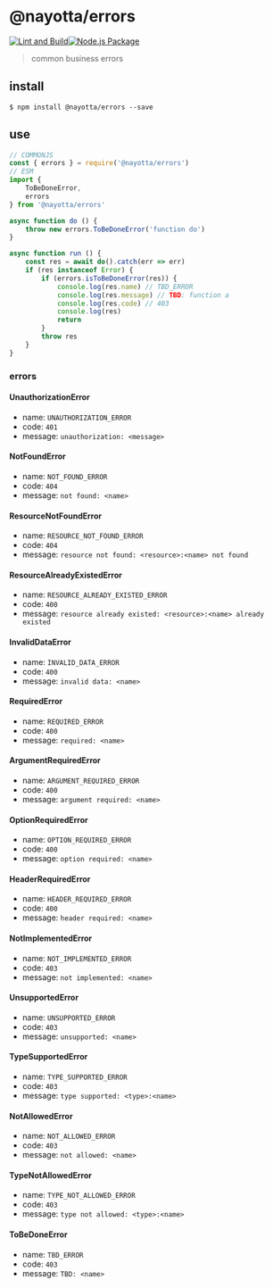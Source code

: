 # @nayotta/errors

[![Lint and Build](https://github.com/nayotta/js-errors/actions/workflows/lint-build.yml/badge.svg)](https://github.com/nayotta/js-errors/actions/workflows/lint-build.yml)[![Node.js Package](https://github.com/nayotta/js-errors/actions/workflows/release.yml/badge.svg)](https://github.com/nayotta/js-errors/actions/workflows/release.yml)

> common business errors

## install

```shell
$ npm install @nayotta/errors --save
```

## use

```js
// COMMONJS
const { errors } = require('@nayotta/errors')
// ESM
import {
	ToBeDoneError,
	errors
} from '@nayotta/errors'

async function do () {
	throw new errors.ToBeDoneError('function do')
}

async function run () {
	const res = await do().catch(err => err)
	if (res instanceof Error) {
		if (errors.isToBeDoneError(res)) {
			console.log(res.name) // TBD_ERROR
			console.log(res.message) // TBD: function a
			console.log(res.code) // 403
			console.log(res)
			return
		}
		throw res
	}
}
```

### errors

#### UnauthorizationError

- name: `UNAUTHORIZATION_ERROR`
- code: `401`
- message: `unauthorization: <message>`

#### NotFoundError

- name: `NOT_FOUND_ERROR`
- code: `404`
- message: `not found: <name>`

#### ResourceNotFoundError

- name: `RESOURCE_NOT_FOUND_ERROR`
- code: `404`
- message: `resource not found: <resource>:<name> not found`

#### ResourceAlreadyExistedError

- name: `RESOURCE_ALREADY_EXISTED_ERROR`
- code: `400`
- message: `resource already existed: <resource>:<name> already existed`

#### InvalidDataError

- name: `INVALID_DATA_ERROR`
- code: `400`
- message: `invalid data: <name>`

#### RequiredError

- name: `REQUIRED_ERROR`
- code: `400`
- message: `required: <name>`

#### ArgumentRequiredError

- name: `ARGUMENT_REQUIRED_ERROR`
- code: `400`
- message: `argument required: <name>`

#### OptionRequiredError

- name: `OPTION_REQUIRED_ERROR`
- code: `400`
- message: `option required: <name>`

#### HeaderRequiredError

- name: `HEADER_REQUIRED_ERROR`
- code: `400`
- message: `header required: <name>`

#### NotImplementedError

- name: `NOT_IMPLEMENTED_ERROR`
- code: `403`
- message: `not implemented: <name>`

#### UnsupportedError

- name: `UNSUPPORTED_ERROR`
- code: `403`
- message: `unsupported: <name>`

#### TypeSupportedError

- name: `TYPE_SUPPORTED_ERROR`
- code: `403`
- message: `type supported: <type>:<name>`

#### NotAllowedError

- name: `NOT_ALLOWED_ERROR`
- code: `403`
- message: `not allowed: <name>`

#### TypeNotAllowedError

- name: `TYPE_NOT_ALLOWED_ERROR`
- code: `403`
- message: `type not allowed: <type>:<name>`

#### ToBeDoneError

- name: `TBD_ERROR`
- code: `403`
- message: `TBD: <name>`
